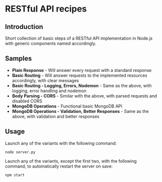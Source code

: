 # RESTful API recipes
## Introduction
Short collection of basic steps of a RESTful API implementation in Node.js with generic components named accordingly.

## Samples
- **Plain Response** - Will answer every request with a standard response
- **Basic Routing** - Will answer requests to the implemented resources accordingly, with clear messages
- **Basic Routing - Logging, Errors, Nodemon** - Same as the above, with logging, error handling and nodemon
- **Body Parsing - CORS** - Similar with the above, with parsed requests and disabled CORS
- **MongoDB Operations** - Functional basic MongoDB API
- **MongoDB Operations - Validation, Better Responses** - Same as the above, with validation and better responses

## Usage
Launch any of the variants with the following command: 
```
node server.py
```
Launch any of the variants, except the first two, with the following command, to automatically restart the server on save:
```
npm start
```
